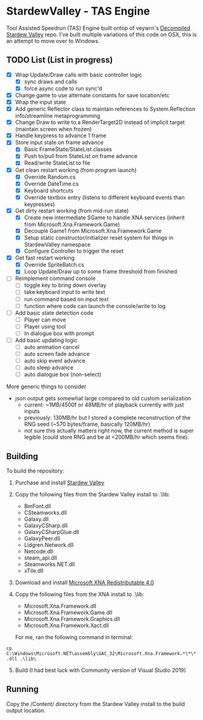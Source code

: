 # StardewValley - TAS Engine

Tool Assisted Speedrun (TAS) Engine built ontop of veywrn's [Decompiled Stardew Valley](https://github.com/veywrn/StardewValley) repo. I've built multiple variations of this code on OSX, this is an attempt to move over to Windows.

## TODO List (List in progress)

- [X] Wrap Update/Draw calls with basic controller logic
    - [X] sync draws and calls
    - [X] force async code to run sync'd
- [X] Change game to use alternate constants for save location/etc
- [X] Wrap the input state
- [X] Add generic Reflector class to maintain references to System.Reflection info/streamline metaprogramming
- [X] Change Draw to write to a RenderTarget2D instead of implicit target (maintain screen when frozen)
- [X] Handle keypress to advance 1 frame
- [X] Store input state on frame advance
    - [X] Basic FrameState/StateList classes
    - [X] Push to/pull from StateList on frame advance
    - [X] Read/write StateList to file
- [X] Get clean restart working (from program launch)
    - [X] Override Random.cs
    - [X] Override DateTime.cs
    - [X] Keyboard shortcuts
    - [X] Override textbox entry (listens to different keyboard events than keypresses)
- [X] Get dirty restart working (from mid-run state)
    - [X] Create new intermediate SGame to handle XNA services (inherit from Microsoft.Xna.Framework.Game)
    - [X] Decouple Game1 from Microsoft.Xna.Framework.Game
    - [X] Setup static constructor/initializer reset system for things in StardewValley namespace
    - [X] Configure Controller to trigger the reset
- [X] Get fast restart working
    - [X] Override SpriteBatch.cs
    - [X] Loop Update/Draw up to some frame threshold from finished
- [ ] Reimplement command console
    - [ ] toggle key to bring down overlay
    - [ ] take keyboard input to write text
    - [ ] run command based on input text
    - [ ] function where code can launch the console/write to log
- [ ] Add basic state detection code
    - [ ] Player can move
    - [ ] Player using tool
    - [ ] In dialogue box with prompt
- [ ] Add basic updating logic
    - [ ] auto animation cancel
    - [ ] auto screen fade advance
    - [ ] auto skip event advance
    - [ ] auto sleep advance
    - [ ] auto dialogue box (non-select)

More generic things to consider

- json output gets somewhat large compared to old custom serialization 
    - current: ~1MB/4500f or 48MB/hr of playback currently with just inputs
    - previously: 130MB/hr but I stored a complete reconstruction of the RNG seed (~570 bytes/frame, basically 120MB/hr)
    - not sure this actually matters right now, the current method is super legible (could store RNG and be at <200MB/hr which seems fine).

## Building
To build the repository:

1.  Purchase and install [Stardew Valley](https://www.stardewvalley.net/)

2.  Copy the following files from the Stardew Valley install to .\lib\:
    - BmFont.dll
    - CSteamworks.dll
    - Galaxy.dll
    - GalaxyCSharp.dll
    - GalaxyCSharpGlue.dll
    - GalaxyPeer.dll
    - Lidgren.Network.dll
    - Netcode.dll
    - steam_api.dll
    - Steamworks.NET.dll
    - xTile.dll

3.  Download and install [Microsoft XNA Redistributable 4.0](https://www.microsoft.com/en-us/download/details.aspx?id=27598)

4.  Copy the following files from the XNA install to .\lib\:
    - Microsoft.Xna.Framework.dll
    - Microsoft.Xna.Framework.Game.dll
    - Microsoft.Xna.Framework.Graphics.dll
    - Microsoft.Xna.Framework.Xact.dll

    For me, ran the following command in terminal:

`cp C:\Windows\Microsoft.NET\assembly\GAC_32\Microsoft.Xna.Framework.*\*\*.dll .\lib\`

5.  Build (I had best luck with Community version of Visual Studio 2019)

## Running
Copy the /Content/ directory from the Stardew Valley install to the build output 
location.
